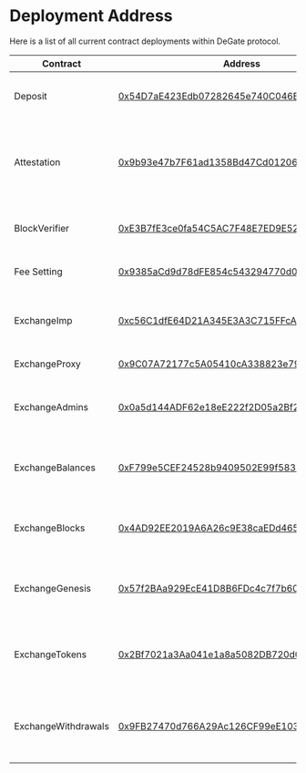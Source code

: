 # Deployment Address

Here is a list of all current contract deployments within DeGate protocol.

<table data-full-width="false"><thead><tr><th width="261.3333333333333">Contract</th><th>Address</th><th>Note</th></tr></thead><tbody><tr><td>Deposit</td><td><a href="https://etherscan.io/address/0x54D7aE423Edb07282645e740C046B9373970a168">0x54D7aE423Edb07282645e740C046B9373970a168</a></td><td>Deposit contract, responsible for managing user assets.</td></tr><tr><td>Attestation</td><td><a href="https://etherscan.io/address/0x9b93e47b7F61ad1358Bd47Cd01206708E85AE5eD">0x9b93e47b7F61ad1358Bd47Cd01206708E85AE5eD</a></td><td>It provides the "submitBlocks" interface for submitting zkBlocks to the Exchange contract.</td></tr><tr><td>BlockVerifier</td><td><a href="https://etherscan.io/address/0xE3B7fE3ce0fa54C5AC7F48E7ED9E52dA045bE4d6">0xE3B7fE3ce0fa54C5AC7F48E7ED9E52dA045bE4d6</a></td><td>BlockVerifier is responsible for verifying zk-SNARK proofs.</td></tr><tr><td>Fee Setting</td><td><a href="https://etherscan.io/address/0x9385aCd9d78dFE854c543294770d0C94c2B07EDC">0x9385aCd9d78dFE854c543294770d0C94c2B07EDC</a></td><td>Responsible for setting exchange fee parameters.</td></tr><tr><td>ExchangeImp</td><td><a href="https://etherscan.io/address/0xc56C1dfE64D21A345E3A3C715FFcA1c6450b964b">0xc56C1dfE64D21A345E3A3C715FFcA1c6450b964b</a></td><td>Responsible for processing zkBlocks and deposit/withdrawal requests.</td></tr><tr><td>ExchangeProxy</td><td><a href="https://etherscan.io/address/0x9C07A72177c5A05410cA338823e790876E79D73B">0x9C07A72177c5A05410cA338823e790876E79D73B</a></td><td>Proxy for ExchangeImp</td></tr><tr><td>ExchangeAdmins</td><td><a href="https://etherscan.io/address/0x0a5d144ADF62e18eE222f2D05a2Bf2037ce8EeAe">0x0a5d144ADF62e18eE222f2D05a2Bf2037ce8EeAe</a></td><td>Exchange Admin module, implementation of the owner interface.</td></tr><tr><td>ExchangeBalances</td><td><a href="https://etherscan.io/address/0xF799e5CEF24528b9409502E99f5837ee3446D11d">0xF799e5CEF24528b9409502E99f5837ee3446D11d</a></td><td>Exchange Balances module, implementation of the balance merkle proof interface</td></tr><tr><td>ExchangeBlocks</td><td><a href="https://etherscan.io/address/0x4AD92EE2019A6A26c9E38caEDd46503BD7f79C10">0x4AD92EE2019A6A26c9E38caEDd46503BD7f79C10</a></td><td>Exchange Block module, implementation of the zkBlock interface .</td></tr><tr><td>ExchangeGenesis</td><td><a href="https://etherscan.io/address/0x57f2BAa929EcE41D8B6FDc4c7f7b60B95522AbcB">0x57f2BAa929EcE41D8B6FDc4c7f7b60B95522AbcB</a></td><td>Exchange Genesis module, implementation of the Genesis block interface.</td></tr><tr><td>ExchangeTokens</td><td><a href="https://etherscan.io/address/0x2Bf7021a3Aa041e1a8a5082DB720d0202C70A3aE">0x2Bf7021a3Aa041e1a8a5082DB720d0202C70A3aE</a></td><td>Exchange Tokens module, implementation of the tokens registration interface.</td></tr><tr><td>ExchangeWithdrawals</td><td><a href="https://etherscan.io/address/0x9FB27470d766A29Ac126CF99eE103087a4072e33">0x9FB27470d766A29Ac126CF99eE103087a4072e33</a></td><td>Exchange Withdrawals module, implementation of the withdraw interface.</td></tr></tbody></table>
